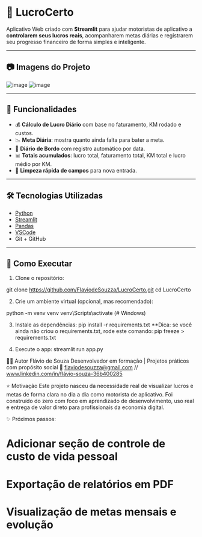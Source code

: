 # 💼 LucroCerto

Aplicativo Web criado com **Streamlit** para ajudar motoristas de aplicativo a **controlarem seus lucros reais**, 
acompanharem metas diárias e registrarem seu progresso financeiro de forma simples e inteligente.

---
## 📷 Imagens do Projeto

![image](https://github.com/user-attachments/assets/7e8d1962-d68e-48c6-84d6-b96663c2373c)
![image](https://github.com/user-attachments/assets/71522526-8bc0-45f9-a38b-853427b84449)

---

## 🚀 Funcionalidades

- 💰 **Cálculo de Lucro Diário** com base no faturamento, KM rodado e custos.
- 📉 **Meta Diária**: mostra quanto ainda falta para bater a meta.
- 📅 **Diário de Bordo** com registro automático por data.
- 📊 **Totais acumulados**: lucro total, faturamento total, KM total e lucro médio por KM.
- 🔄 **Limpeza rápida de campos** para nova entrada.

---

## 🛠️ Tecnologias Utilizadas

- [Python](https://www.python.org/)
- [Streamlit](https://streamlit.io/)
- [Pandas](https://pandas.pydata.org/)
- [VSCode](https://code.visualstudio.com/)
- Git + GitHub

---

## 📌 Como Executar

1. Clone o repositório:

git clone https://github.com/FlaviodeSouzza/LucroCerto.git
cd LucroCerto

2. Crie um ambiente virtual (opcional, mas recomendado):

python -m venv venv
venv\Scripts\activate  (# Windows)

3. Instale as dependências:
pip install -r requirements.txt
**Dica: se você ainda não criou o requirements.txt, rode este comando:
pip freeze > requirements.txt

4. Execute o app:
streamlit run app.py

👨‍💻 Autor
Flávio de Souza
Desenvolvedor em formação | Projetos práticos com propósito social
📧 flaviodesouzza@gmail.com // www.linkedin.com/in/flávio-souza-36b400285

⭐ Motivação
Este projeto nasceu da necessidade real de visualizar lucros e metas de forma clara no dia a dia como motorista de aplicativo. Foi construído do zero com foco em aprendizado de desenvolvimento, uso real e entrega de valor direto para profissionais da economia digital.

✨ Próximos passos:

 # Adicionar seção de controle de custo de vida pessoal

 # Exportação de relatórios em PDF

 # Visualização de metas mensais e evolução
